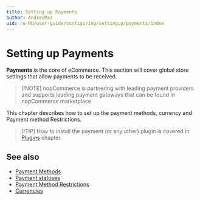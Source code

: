 ```yaml
---
title: Setting up Payments
author: AndreiMaz
uid: ru-RU/user-guide/configuring/settingup/payments/index
---
```


# Setting up Payments

**Payments** is the core of eCommerce. This section will cover global store settings that allow payments to be received.

> [!NOTE] nopCommerce is partnering with leading payment providers and supports leading payment gateways that can be found in nopCommerce marketplace

This chapter describes how to set up the payment methods, currency and Payment method Restrictions.

> [!TIP] How to install the payment (or any other) plugin is covered in [Plugins](xref:ru-RU/user-guide/configuring/system/plugins) chapter.

## See also

- [Payment Methods](xref:ru-RU/user-guide/configuring/settingup/payments/payment-methods)
- [Payment statuses](xref:ru-RU/user-guide/configuring/settingup/payments/payment-statuses)
- [Payment Method Restrictions](xref:ru-RU/user-guide/configuring/settingup/payments/payment-method-restrictions)
- [Currencies](xref:ru-RU/user-guide/configuring/settingup/payments/currencies)
